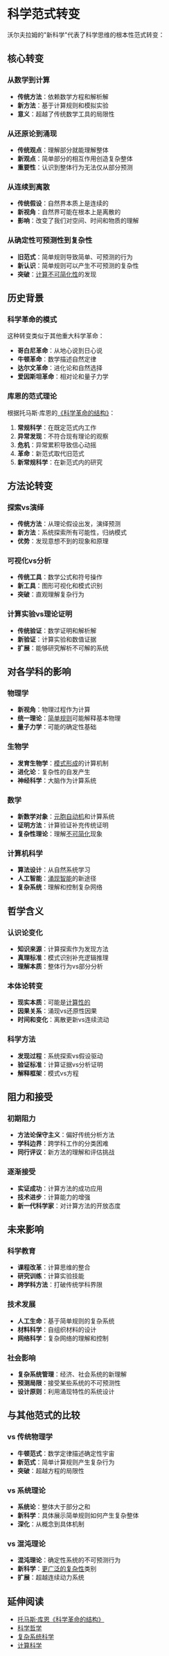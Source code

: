 # 科学范式转变

沃尔夫拉姆的"新科学"代表了科学思维的根本性范式转变：

## 核心转变

### 从数学到计算
- **传统方法**：依赖数学方程和解析解
- **新方法**：基于计算规则和模拟实验
- **意义**：超越了传统数学工具的局限性

### 从还原论到涌现
- **传统观点**：理解部分就能理解整体
- **新观点**：简单部分的相互作用创造复杂整体
- **重要性**：认识到整体行为无法仅从部分预测

### 从连续到离散
- **传统假设**：自然界本质上是连续的
- **新视角**：自然界可能在根本上是离散的
- **影响**：改变了我们对空间、时间和物质的理解

### 从确定性可预测性到复杂性
- **旧范式**：简单规则导致简单、可预测的行为
- **新认识**：简单规则可以产生不可预测的复杂性
- **突破**：[计算不可简化性](annotation:computational-irreducibility)的发现

## 历史背景

### 科学革命的模式
这种转变类似于其他重大科学革命：

- **哥白尼革命**：从地心说到日心说
- **牛顿革命**：数学描述自然定律
- **达尔文革命**：进化论和自然选择
- **爱因斯坦革命**：相对论和量子力学

### 库恩的范式理论
根据托马斯·库恩的[《科学革命的结构》](https://en.wikipedia.org/wiki/The_Structure_of_Scientific_Revolutions)：

1. **常规科学**：在既定范式内工作
2. **异常发现**：不符合现有理论的观察
3. **危机**：异常累积导致信心动摇
4. **革命**：新范式取代旧范式
5. **新常规科学**：在新范式内的研究

## 方法论转变

### 探索vs演绎
- **传统方法**：从理论假设出发，演绎预测
- **新方法**：系统探索所有可能性，归纳模式
- **优势**：发现意想不到的现象和原理

### 可视化vs分析
- **传统工具**：数学公式和符号操作
- **新工具**：图形可视化和模式识别
- **突破**：直观理解复杂行为

### 计算实验vs理论证明
- **传统验证**：数学证明和解析解
- **新验证**：计算实验和数值证据
- **扩展**：能够研究解析不可解的系统

## 对各学科的影响

### 物理学
- **新视角**：物理过程作为计算
- **统一理论**：[简单规则](annotation:rule-30)可能解释基本物理
- **量子力学**：可能的确定性基础

### 生物学
- **发育生物学**：[模式形成](annotation:emergence)的计算机制
- **进化论**：复杂性的自发产生
- **神经科学**：大脑作为计算系统

### 数学
- **新数学对象**：[元胞自动机](annotation:cellular-automata)和计算系统
- **证明方法**：计算验证补充传统证明
- **复杂性理论**：理解[不可简化](annotation:computational-irreducibility)现象

### 计算机科学
- **算法设计**：从自然系统学习
- **人工智能**：[涌现智能](annotation:emergence)的新途径
- **复杂系统**：理解和控制复杂网络

## 哲学含义

### 认识论变化
- **知识来源**：计算探索作为发现方法
- **真理标准**：模式识别补充逻辑推理
- **理解本质**：整体行为vs部分分析

### 本体论转变
- **现实本质**：可能是[计算性的](annotation:computational-equivalence)
- **因果关系**：涌现vs还原性因果
- **时间和变化**：离散更新vs连续流动

### 科学方法
- **发现过程**：系统探索vs假设驱动
- **验证标准**：计算证据vs分析证明
- **解释框架**：模式vs方程

## 阻力和接受

### 初期阻力
- **方法论保守主义**：偏好传统分析方法
- **学科边界**：跨学科工作的分类困难
- **同行评议**：新方法的理解和评估挑战

### 逐渐接受
- **实证成功**：计算方法的成功应用
- **技术进步**：计算能力的增强
- **新一代科学家**：对计算方法的开放态度

## 未来影响

### 科学教育
- **课程改革**：计算思维的整合
- **研究训练**：计算实验技能
- **跨学科方法**：打破传统学科界限

### 技术发展
- **人工生命**：基于简单规则的复杂系统
- **材料科学**：自组织材料的设计
- **网络科学**：复杂网络的理解和控制

### 社会影响
- **复杂系统管理**：经济、社会系统的新理解
- **预测局限**：接受某些系统的不可预测性
- **设计原则**：利用涌现特性的系统设计

## 与其他范式的比较

### vs 传统物理学
- **牛顿范式**：数学定律描述确定性宇宙
- **新范式**：简单计算规则产生复杂行为
- **突破**：超越方程的局限性

### vs 系统理论
- **系统论**：整体大于部分之和
- **新科学**：具体展示简单规则如何产生复杂整体
- **深化**：从概念到具体机制

### vs 混沌理论
- **混沌理论**：确定性系统的不可预测行为
- **新科学**：[更广泛的复杂性](annotation:cellular-automata-classification)类别
- **扩展**：超越连续动力系统

## 延伸阅读

- [托马斯·库恩《科学革命的结构》](https://en.wikipedia.org/wiki/The_Structure_of_Scientific_Revolutions)
- [科学哲学](https://en.wikipedia.org/wiki/Philosophy_of_science)
- [复杂系统科学](https://en.wikipedia.org/wiki/Complex_system)
- [计算科学](https://en.wikipedia.org/wiki/Computational_science)